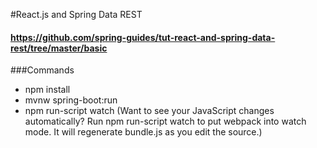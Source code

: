 #React.js and Spring Data REST
#### https://github.com/spring-guides/tut-react-and-spring-data-rest/tree/master/basic


###Commands
* npm install
* mvnw spring-boot:run
* npm run-script watch (Want to see your JavaScript changes automatically? Run npm run-script watch to put webpack into watch mode. It will regenerate bundle.js as you edit the source.)
